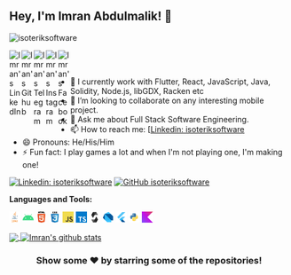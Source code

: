 ## Hey, I'm Imran Abdulmalik! 👋

<p align="left"> <img src="https://komarev.com/ghpvc/?username=isoteriksoftware&label=Views&color=blue&style=plastic" alt="isoteriksoftware" /> </p>

<a href="https://linkedin.com/in/isoteriksoftware">
  <img align="left" alt="Imran's LinkedIn" width="22px" src="https://cdn.jsdelivr.net/npm/simple-icons@v3/icons/linkedin.svg" />
</a>
<a href="https://github.com/isoteriksoftware">
  <img align="left" alt="Imran's Github" width="22px" src="https://cdn.jsdelivr.net/npm/simple-icons@v3/icons/github.svg" />
</a>
<a href="https://t.me/deemaartian">
  <img align="left" alt="Imran's Telegram" width="22px" src="https://cdn.jsdelivr.net/npm/simple-icons@v3/icons/telegram.svg" />
</a>
<a href="https://instagram.com/deemaartian/">
  <img align="left" alt="Imran's Instagram" width="22px" src="https://cdn.jsdelivr.net/npm/simple-icons@v3/icons/instagram.svg" />
</a>
<a href="https://www.facebook.com/pro.imran.abdulmalik/">
  <img align="left" alt="Imran's Facebook" width="22px" src="https://cdn.jsdelivr.net/npm/simple-icons@v3/icons/facebook.svg" />
</a>

<br/>
<br/>

- 🌱 I currently work with Flutter, React, JavaScript, Java, Solidity, Node.js, libGDX, Racken etc
- 👯 I’m looking to collaborate on any interesting mobile project.
- 💬 Ask me about Full Stack Software Engineering.
- 📫 How to reach me: [[Linkedin: isoteriksoftware](https://www.linkedin.com/in/isoteriksoftware/)
- 😄 Pronouns: He/His/Him
- ⚡ Fun fact: I play games a lot and when I'm not playing one, I'm making one!

[![Linkedin: isoteriksoftware](https://img.shields.io/badge/-isoteriksoftware-blue?style=flat-square&logo=Linkedin&logoColor=white&link=https://www.linkedin.com/in/isoteriksoftware/)](https://www.linkedin.com/in/isoteriksoftware/)
[![GitHub isoteriksoftware](https://img.shields.io/github/followers/ayosol?label=follow&style=social)](https://github.com/isoteriksoftware)

**Languages and Tools:**  

<code><img height="20" src="https://raw.githubusercontent.com/github/explore/80688e429a7d4ef2fca1e82350fe8e3517d3494d/topics/java/java.png"></code>
<code><img height="20" src="https://raw.githubusercontent.com/github/explore/80688e429a7d4ef2fca1e82350fe8e3517d3494d/topics/android/android.png"></code>
<code><img height="20" src="https://raw.githubusercontent.com/github/explore/80688e429a7d4ef2fca1e82350fe8e3517d3494d/topics/html/html.png"></code>
<code><img height="20" src="https://raw.githubusercontent.com/github/explore/80688e429a7d4ef2fca1e82350fe8e3517d3494d/topics/css/css.png"></code>
<code><img height="20" src="https://raw.githubusercontent.com/github/explore/80688e429a7d4ef2fca1e82350fe8e3517d3494d/topics/javascript/javascript.png"></code>
<code><img height="20" src="https://raw.githubusercontent.com/github/explore/80688e429a7d4ef2fca1e82350fe8e3517d3494d/topics/typescript/typescript.png"></code>
<code><img height="20" src="https://raw.githubusercontent.com/github/explore/80688e429a7d4ef2fca1e82350fe8e3517d3494d/topics/solidity/solidity.png"></code>
<code><img height="20" src="https://raw.githubusercontent.com/github/explore/80688e429a7d4ef2fca1e82350fe8e3517d3494d/topics/dart/dart.png"></code>
<code><img height="20" src="https://raw.githubusercontent.com/github/explore/80688e429a7d4ef2fca1e82350fe8e3517d3494d/topics/flutter/flutter.png"></code>
<code><img height="20" src="https://raw.githubusercontent.com/github/explore/80688e429a7d4ef2fca1e82350fe8e3517d3494d/topics/python/python.png"></code>
<code><img height="20" src="https://raw.githubusercontent.com/github/explore/80688e429a7d4ef2fca1e82350fe8e3517d3494d/topics/kotlin/kotlin.png"></code>    

<a href="https://github.com/isoteriksoftware">
  <img align="center" src="https://github-readme-stats.vercel.app/api/top-langs/?username=isoteriksoftware&theme=nightowl&hide_langs_below=1" />
</a>
<a href="https://github.com/ayosol">
 <img align="center" src="https://github-readme-stats.vercel.app/api?username=isoteriksoftware&theme=algolia&show_icons=true&line_height=27&count_private=true" alt="Imran's github stats"/>
</a>

<div align="center">

### Show some ❤️ by starring some of the repositories!

</div>
